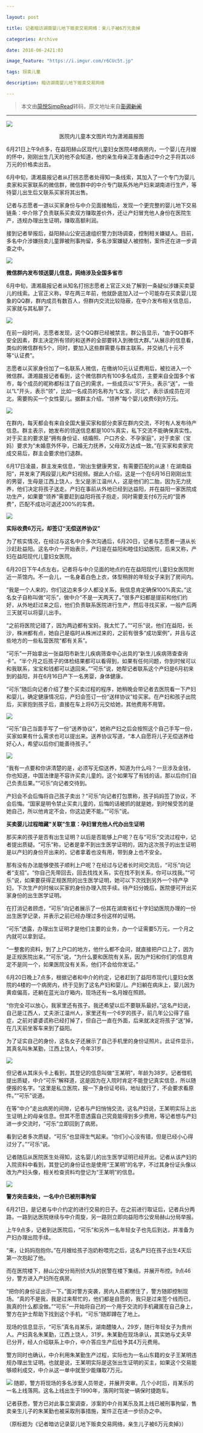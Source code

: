 ```yaml
---

layout: post

title: 记者暗访湖南婴儿地下贩卖交易网络：亲儿子被6万元卖掉

categories: Archive

date: 2018-06-2421:03

image_feature: "https://i.imgur.com/r6CUc5t.jp"

tags: 拐卖儿童

description: 暗访湖南婴儿地下贩卖交易网络

---
```


>本文由[简悦SimpRead](http://ksria.com/simpread/)转码，原文地址来自~~[澎湃新闻](https://www.thepaper.cn/newsDetail_forward_2215827)~~

---

![](https://i.imgur.com/r6CUc5t.jpg)
<center>医院内儿童本文图片均为潇湘晨报图</center>

6月21日上午9点多，在益阳赫山区现代儿童妇女医院4楼病房内，一个婴儿在月嫂的怀中，刚刚出生几天的他不会知道，他的亲生母亲正准备通过中介之手将其以6万元的价格卖出去。

6月中旬，潇湘晨报记者从打拐志愿者处得知一条线索，其加入了一个专门为婴儿卖家和买家联系的微信群，微信群中的中介专门联系外地产妇来湖南进行生产，等待婴儿出生后又联系买家将其出售。

记者与志愿者一道以买家身份与中介见面接触后，发现一个更完整的婴儿地下交易链条：中介除了负责联系买卖双方赚取差价外，还让产妇冒充他人身份在医院生产，违规办理出生证明，赚取高额利润。

接到记者举报后，益阳赫山公安迅速组织警力到场调查，控制相关嫌疑人。目前，多名中介涉嫌拐卖儿童罪被刑事拘留，多名涉案嫌疑人被控制，案件还在进一步调查之中。

![](https://i.imgur.com/xQccRqo.jpg)

**微信群内发布领送婴儿信息，网络涉及全国多省市**

6月中旬，潇湘晨报记者从知名打拐志愿者上官正义处了解到一条疑似涉嫌买卖婴儿的线索。上官正义称，早在两三年前，他就卧底加入过一个可能存在买卖婴儿现象的QQ群，群内成员有数百人，但群内交流比较隐蔽，在中介发布相关信息后，买家就与其私聊了。

![](https://i.imgur.com/bqkIsvf.jpg)

在前一段时间，志愿者发现，这个QQ群已经被禁言。群公告显示，“由于QQ群不安全因素，群主决定所有领的和送养的全部要转入到微信大群。”从展示的信息看，类似的微信群有5个，同时，要加入这些群需要与群主联系，并交纳几十元不等“认证费”。

志愿者以买家身份加了一名联系人微信，在缴纳10元认证费用后，被拉进入一个微信群。潇湘晨报记者看到，这个微信群内有100多名成员，主要来自全国多个省市，每个成员的昵称都标注了自己的需求，一些成员以“S”开头，表示“送”，一些以“L”开头，表示“领”，比如一名成员的名称为“L女宝，河北”，表示该成员在河北，需要购买一个女性婴儿。据群主介绍，“领养”每个婴儿收费6到9万元。

![](https://i.imgur.com/uKWf8s0.jpg)

在群内，每天都会有来自全国大量买家和部分卖家在群内交流，不时有人发布待产信息。群主表示，她发布的领送信息都是100%真实，私下交流不能确保真实性。对于买主的要求是“拥有身份证、结婚照、户口齐全、不孕家庭”，对于卖家（宝妈）要求为“未婚意外怀孕，已婚无力抚养，父母双方达成一致。”在买家和卖家完成交易后，群主会要求他们退群。

6月17日凌晨，群主发来信息，“刚出生健康男宝，有需要匹配的从速！在湖南益阳”，并发来了两段婴儿和产妇视频。据此人介绍，这是一个在6月16日刚刚出生的男婴，生母是江西上饶人，生父是浙江温州人，这是他们的二胎，因为无力抚养，他们决定将孩子送走。产妇在事前从外地已经到达益阳，并在益阳一家医院成功生产，如果要“领养”需要赶到益阳将孩子抱走，同时需要支付6万元的“营养费”，匹配不成功可退还200%的车费。

![](https://i.imgur.com/SSNx1J4.jpg)

**实际收费6万元，却签订“无偿送养协议”**

为了核实情况，在经过与这名中介多次沟通后，6月20日，记者与志愿者一道从长沙赶赴益阳。这名中介一开始表示，产妇是在益阳和睦佳妇幼医院，后来又称，产妇在益阳现代儿童妇女医院。

6月20日下午4点左右，记者将与中介见面的地点约在在益阳现代儿童妇女医院附近一茶馆内。不一会儿，一名身着白色上衣，体型稍胖的年轻女子来到了房间内。

“我是一个人来的，你们这边来多少人都没关系，我信息肯定确保100%真实。”这名女子自称叫做“可乐”，做中介“不是一天两天了。”很多产妇都是提前和他们约好，从外地赶过来之后，他们负责联系医院进行生产，然后寻找买家，一般产后两三天就可以将婴儿出手。

“之前将医院记错了，因为两边都有宝妈，我太忙了。”“可乐”说，他们在益阳，长沙，株洲都有点，她自己是临时从株洲过来的，之前有很多“成功案例”，并且与这些地方的一些私营医院“都有关系”。

“可乐”一开始拿出一张益阳市新生儿疾病筛查中心出具的“新生儿疾病筛查查询卡”。“半个月之后孩子的体检结果都可以看得到，如果有任何问题，你到时候可以和我联系，宝宝和钱都可以退回来。”“可乐”说，她帮记者联系这个产妇是6月初来到的益阳，并在6月16日产下一名男婴，身体健康。

“可乐”随后向记者介绍了整个买卖过程的程序，她稍晚会带记者去医院看一下产妇和婴儿，确定健康情况后，产妇会签订一份“送样协议”给买家。在产妇和孩子出院后，买家抱到孩子后，直接在车上将6万元交给她，其他费用不用管。

![](https://i.imgur.com/UoT56yL.jpg)

“可乐”自己当面手写了一份“送养协议”，她称产妇之后会按照这个自己手写一份，买家如果有什么需求也可以提出来。送养协议写道，“本人自愿将儿子无偿送养给好心人，希望以后你们能善待孩子。”

![](https://i.imgur.com/s2El0Zv.jpg)

“我有一点要和你讲清楚的是，必须写无偿送养，知道为什么吗？一旦涉及金钱，你也知道，中国法律是不容许买卖儿童的。这个如果写了有钱的话，那以后你们自己负责后果。”“可乐”向记者交待到。

产妇会不会后悔将自己孩子卖出？“可乐”向记者打包票称，孩子妈妈签了协议，不会后悔。“国家是明令禁止买卖儿童的，后悔的话被抓的就是她，到时候受苦的是她自己，所以他肯定不会，你这边更不能。”“可乐”说。

**买卖婴儿过程暗藏"关联"生意：孕妇冒充他人代办出生证明**

那买来的孩子是否有出生证明？以后是否能够上户呢？在与“可乐”交流过程中，记者提出质疑。“可乐”称，记者是拿不到出生医学证明的，因为这次孩子的出生证明是以产妇的身份开出来的，记者拿着也没有用，带到身上也不安全。

那有没有办法能够使孩子顺利上户呢？在经过与记者长时间交流后，“可乐”向记者“支招”。“你自己先带回去，回去找找关系，实在找不到关系，你可以找我。”“可乐”说，如果要获得正规医院的出生医学证明，她可以下次找到另外一个待产孕妇，下次生产的时候以买家的身份办理入院手续。待产妇分娩后，医院便可开出买家身份的出生医学证明。

在打消记者顾虑，“可乐”向记者展示了一份其在湖南省红十字妇幼医院办理的一份出生医学记录，并表示之前已经办理过多份这样的证明。

“可乐”透露，办理出生证明才是他们主要的业务，办一个证需要5万元，一个月之内就可以拿到证。

“一整套的资料，到了上户口的地方，他什么都不会问，就直接把户口上了，因为是正规医院出来。”“可乐”说，“为什么要和医院有关系，因为产妇和你们的信息肯定不是同一个，如果医院没有关系，他们不会给你发证。”

6月20日晚上7点多，根据记者和中介的约定，记者赶到了益阳市现代儿童妇女医院的4楼的一个病房内，终于见到了这名产妇和婴儿。产妇躺在病床上，婴儿因为黄疸偏高，还躺在蓝光治疗箱内，现场还有一名月嫂在照顾。

“你完全可以放心，我家里还有孩子。我还希望以后不要联系最好。”这名产妇说，自己是江西人，丈夫浙江温州人，家里还有一个6岁的孩子，前几年公公得了癌症，之前对婆婆谎称已经打掉了，但自己一直在外面，后来就决定将孩子“送”掉，在几天前坐客车来到了益阳。

为了证实自己的身份，这名女子还展示了自己手机里的身份证照片。此证件显示，其真名叫朱某勤，江西上饶人，今年31岁。

![](https://i.imgur.com/65d52G0.jpg)

但记者从其床头卡上看到，其登记的信息叫做“王某明”，年龄为38岁。记者借机提出质疑，中介“可乐”解释道，这是因为在入院时肯定不能登记真实信息，所以随便报的名字。“这里是私立医院，报一下身份证号码，地址就行了，不会要求看原件。”“可乐”说道。

在等“中介”走出病房的间隙，记者与产妇悄悄交流，这名产妇说，王某明实际上出生证明上的母亲信息。但其不愿意透露自己究竟能得到多少费用，等记者想与产妇进一步交流时，“可乐”立即回到了病房。

看到记者多次质疑，“可乐”也显得生气起来。“你们小心没有错，但是已经小心得过分了。”“可乐”说。

记者随后从医院医生处得知，这名婴儿的出生医学证明已经开出。记者从该产妇的入院资料中看到，其登记的身份证也是使用“王某明”的名字，不过其身份证头像以改为产妇头像，相关检查资料均登记为“王某明”的信息。

![](https://i.imgur.com/iVL7bhS.jpg)

**警方突击查处，一名中介已被刑事拘留**

6月21日，是记者与中介约定的进行交易的日子。在之前进行取证后，记者兵分两路，一路到达医院继续与中介周旋，另一路则立即向益阳市公安局赫山分局举报。

上午9点多，记者到达医院后，“可乐”和另外一名年轻女子也先后到达，并准备为产妇办理出院手续。

“来，让妈妈抱抱你。”在月嫂给孩子泡奶粉喂完之后，这名产妇在孩子出生4天后第一次抱起了他。

而在医院楼下，赫山公安分局刑侦大队的民警在楼下集结，并展开布控。9点46分，警方进入产妇所在病房。

“把你的身份证出示一下。”面对警方突袭，房内人员都愣住了，警方随即控制现场。“真的不是我，我是过来帮忙的，他们都是自愿的，我只是过来签个线而已，我真的什么都没做。”“可乐”一开始将自己的一个用于交流的手机藏匿在自己身上，警方在护士帮助下找到这个手机，“可乐”随即蹲在了地上。

现场的信息显示，“可乐”真名肖某乐，湖南醴陵人，29岁，随行年轻女子为贵州人。产妇真名朱某勤，江西上饶人，31岁。朱某勤在现场承认，其实她与丈夫早已分开，经人介绍联系上中介，中介答应生产后给予其4万元费用。

警方同时也确认，中介利用朱某勤生产过程，实际也为一名山东籍的女子王某明违规办理出生证明。也就是说，王某明实际是这张出生证明的买主，如果这个交易能够顺利成交，中介从这一单中就至少能赚取7万元。

![](https://i.imgur.com/CcI2T49.jpg)
随即，警方将现场的多名涉案人员带走，并展开突审。几个小时后，肖某乐的一名上线落网。这名上线出生于1990年，落网时驾驶一辆保时捷跑车。

记者获悉，警方已对此事立案调查，涉案的中介肖某乐及其上线已被刑事拘留，售卖亲生儿子的朱某勤也被采取刑事措施，案件正在进一步侦办之中。

（原标题为《记者暗访记录婴儿地下贩卖交易网络，亲生儿子被6万元卖掉》）